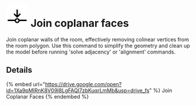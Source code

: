 # ![](../../.gitbook/assets/merge-coplanar.svg) Join coplanar faces

Join coplanar walls of the room, effectively removing colinear vertices from the room polygon. Use this command to simplify the geometry and clean up the model before running 'solve adjacency' or 'alignment' commands.

## Details

{% embed url="https://drive.google.com/open?id=1Xa9pMIRnK8V09I8LgFAQI7zbKuqrLmMb&usp=drive_fs" %}
Join Coplanar Faces
{% endembed %}